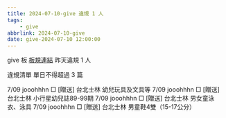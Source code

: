 ```yaml
---
title: 2024-07-10-give 違規 1 人
tags:
    - give
abbrlink: 2024-07-10-give
date: give-2024-07-10 12:00:00
---
```

give 板 [板規連結](https://www.ptt.cc/bbs/give/M.1612495900.A.C32.html)
昨天違規 1 人
<!-- more -->

違規清單
單日不得超過 3 篇

7/09 jooohhhn □ [贈送] 台北士林 幼兒玩具及文具等
7/09 jooohhhn □ [贈送] 台北士林 小行星幼兒誌89-99期
7/09 jooohhhn □ [贈送] 台北士林 男女童泳衣、泳具
7/09 jooohhhn □ [贈送] 台北士林 男童鞋4雙（15-17公分）